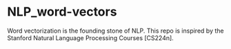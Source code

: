 # NLP_word-vectors
Word vectorization is the founding stone of NLP. This repo is inspired by the Stanford Natural Language Processing Courses [CS224n].
